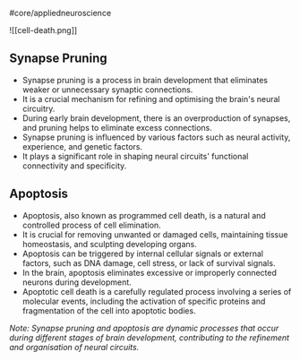#core/appliedneuroscience 

![[cell-death.png]]

## Synapse Pruning
-  Synapse pruning is a process in brain development that eliminates weaker or unnecessary synaptic connections.
-  It is a crucial mechanism for refining and optimising the brain's neural circuitry.
-  During early brain development, there is an overproduction of synapses, and pruning helps to eliminate excess connections.
-  Synapse pruning is influenced by various factors such as neural activity, experience, and genetic factors.
-  It plays a significant role in shaping neural circuits' functional connectivity and specificity.

## Apoptosis
-  Apoptosis, also known as programmed cell death, is a natural and controlled process of cell elimination.
-  It is crucial for removing unwanted or damaged cells, maintaining tissue homeostasis, and sculpting developing organs.
-  Apoptosis can be triggered by internal cellular signals or external factors, such as DNA damage, cell stress, or lack of survival signals.
-  In the brain, apoptosis eliminates excessive or improperly connected neurons during development.
-  Apoptotic cell death is a carefully regulated process involving a series of molecular events, including the activation of specific proteins and fragmentation of the cell into apoptotic bodies.

*Note: Synapse pruning and apoptosis are dynamic processes that occur during different stages of brain development, contributing to the refinement and organisation of neural circuits.*
